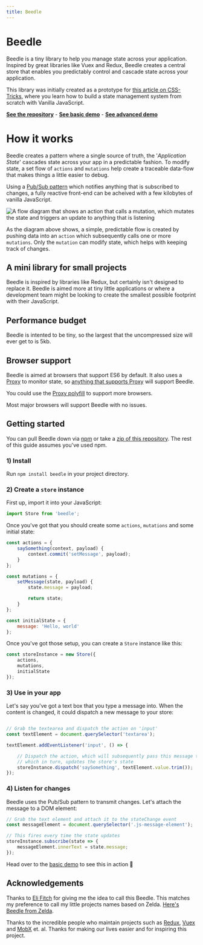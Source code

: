 ```yaml
---
title: Beedle
---
```

# Beedle

Beedle is a tiny library to help you manage state across your application. Inspired by great libraries like Vuex and Redux, Beedle creates a central store that enables you predictably control and cascade state across your application.

This library was initially created as a prototype for [this article on CSS-Tricks](https://css-tricks.com/build-a-state-management-system-with-vanilla-javascript/), where you learn how to build a state management system from scratch with Vanilla JavaScript.

[**See the repository**](https://github.com/hankchizljaw/beedle/) - [**See basic demo**](https://beedle-basic-demo.hankchizljaw.io/) - [**See advanced demo**](https://beedle-advanced-demo.hankchizljaw.io/) 

# How it works

Beedle creates a pattern where a single source of truth, the '*Application State*' cascades state across your app in a predictable fashion. To modify state, a set flow of `actions` and `mutations` help create a traceable data-flow that makes things a little easier to debug. 

Using a [Pub/Sub pattern](https://en.wikipedia.org/wiki/Publish%E2%80%93subscribe_pattern) which notifies anything that is subscribed to changes, a fully reactive front-end can be acheived with a few kilobytes of vanilla JavaScript.

![A flow diagram that shows an action that calls a mutation, which mutates the state and triggers an update to anything that is listening](https://s3-us-west-2.amazonaws.com/s.cdpn.io/174183/beedle-flow-diagram.png)

As the diagram above shows, a simple, predictable flow is created by pushing data into an `action` which subsequently calls one or more `mutations`. Only the `mutation` can modify state, which helps with keeping track of changes.

## A mini library for small projects

Beedle is inspired by libraries like Redux, but certainly isn't designed to replace it. Beedle is aimed more at tiny little applications or where a development team might be looking to create the smallest possible footprint with their JavaScript.

## Performance budget

Beedle is intented to be tiny, so the largest that the uncompressed size will ever get to is 5kb.

## Browser support

Beedle is aimed at browsers that support ES6 by default. It also uses a [Proxy](https://developer.mozilla.org/en-US/docs/Web/JavaScript/Reference/Global_Objects/Proxy) to monitor state, so [anything that supports Proxy](https://caniuse.com/#feat=proxy) will support Beedle.

You could use the [Proxy polyfill](https://github.com/GoogleChrome/proxy-polyfill) to support more browsers.

Most major browsers will support Beedle with no issues. 

## Getting started

You can pull Beedle down via [npm](http://npmjs.com) or take a [zip of this repository](https://github.com/hankchizljaw/beedle/archive/master.zip). The rest of this guide assumes you've used npm.

### 1) Install

Run `npm install beedle` in your project directory.



### 2) Create a `store` instance

First up, import it into your JavaScript:

```JavaScript
import Store from 'beedle';
```



Once you've got that you should create some `actions`, `mutations` and some initial state:

```javascript
const actions = {
    saySomething(context, payload) {
        context.commit('setMessage', payload);
    }
};

const mutations = {
    setMessage(state, payload) {
        state.message = payload;

        return state;
    }
};

const initialState = {
    message: 'Hello, world'
};
```

Once you've got those setup, you can create a `Store` instance like this:

```javascript
const storeInstance = new Store({
    actions,
    mutations,
    initialState
});
```

### 3) Use in your app

Let's say you've got a text box that you type a message into. When the content is changed, it could dispatch a new message to your store:

```javascript

// Grab the textearea and dispatch the action on 'input'
const textElement = document.querySelector('textarea');

textElement.addEventListener('input', () => {

    // Dispatch the action, which will subsequently pass this message to the mutation
    // which in turn, updates the store's state
    storeInstance.dispatch('saySomething', textElement.value.trim());
});
```

### 4) Listen for changes

Beedle uses the Pub/Sub pattern to transmit changes. Let's attach the message to a DOM element:

```javascript
// Grab the text element and attach it to the stateChange event
const messageElement = document.querySelector('.js-message-element');

// This fires every time the state updates
storeInstance.subscribe(state => {
    messageElement.innerText = state.message;
});
```

Head over to the [basic demo](https://beedle-basic-demo.hankchizljaw.io/) to see this in action 🚀

## Acknowledgements 

Thanks to [Eli Fitch](https://twitter.com/EliFitch/) for giving me the idea to call this Beedle. This matches my preference to call my little projects names based on Zelda. [Here's Beedle from Zelda](https://zelda.gamepedia.com/Beedle).

Thanks to the incredible people who maintain projects such as [Redux](http://redux.js.org), [Vuex](http://vuex.vuejs.org) and [MobX](http://mobx.js.org) et. al. Thanks for making our lives easier and for inspiring this project.
